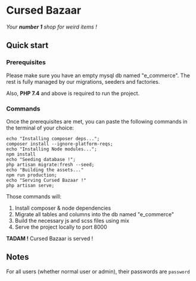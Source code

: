 # Cursed Bazaar
<i>Your <b>number 1</b> shop for weird items !</i>

## Quick start
### Prerequisites
Please make sure you have an empty mysql db named "e_commerce".
The rest is fully managed by our migrations, seeders and factories.

Also, <b>PHP 7.4</b> and above is required to run the project.

### Commands
Once the prerequisites are met, you can paste the following commands in the terminal of your choice:
```shell
echo "Installing composer deps...";
composer install --ignore-platform-reqs;
echo "Installing Node modules...";
npm install
echo "Seeding database !";
php artisan migrate:fresh --seed;
echo "Building the assets..."
npm run production;
echo "Serving Cursed Bazaar !"
php artisan serve;
```

Those commands will:
1) Install composer & node dependencies
2) Migrate all tables and columns into the db named "e_commerce"
3) Build the necessary js and scss files using mix
4) Serve the project locally to port 8000

<b>TADAM !</b> Cursed Bazaar is served !

## Notes
For all users (whether normal user or admin), their passwords are ``password``
